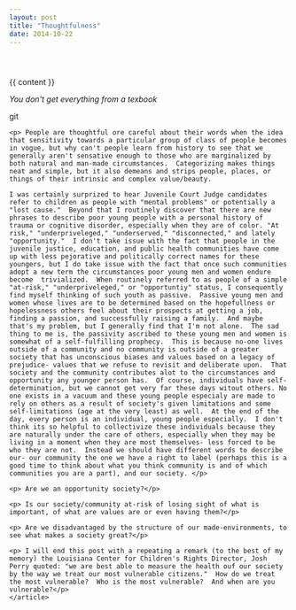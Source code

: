 ```yaml
---
layout: post
title: "Thoughtfulness"
date: 2014-10-22 
---
```

<div class="post">

  <header class="post-header"> 
   <p class="post-meta"></p>
  </header>

  <article class="post-content">
    {{ content }} <p><i>You don't get everything from a texbook </i></p>git
   

    
    <p> People are thoughtful ore careful about their words when the idea that sensitivity towards a particular group of class of people becomes in vogue, but why can't people learn from history to see that we generally aren't sensative enough to those who are marginalized by both natural and man-made circumstances.  Categorizing makes things neat and simple, but it also demeans and strips people, places, or things of their intrinsic and complex value/beauty.
    
    I was certainly surprized to hear Juvenile Court Judge candidates refer to children as people with "mental problems" or potentially a "lost cause."  Beyond that I routinely discover that there are new phrases to describe poor young people with a personal history of trauma or cognitive disorder, especially when they are of color. "At risk," "underpriveleged," "underserved," "disconnected," and lately "opportunity."  I don't take issue with the fact that people in the juvenile justice, education, and public health communities have come up with less pejorative and politically correct names for these youngers, but I do take issue with the fact that once such communities adopt a new term the circumstances poor young men and women endure become  trivialized.  When routinely referred to as people of a simple "at-risk," "underpriveleged," or "opportuntiy" status, I consequently find myself thinking of such youth as passive.  Passive young men and women whose lives are to be determined based on the hopefullness or hopelessness others feel about their prospects at getting a job, finding a passion, and successfully raising a family.  And maybe that's my problem, but I generally find that I'm not alone.  The sad thing to me is, the passivity ascribed to these young men and women is somewhat of a self-fulfilling prophecy.  This is because no-one lives outside of a community and no community is outside of a greater society that has unconscious biases and values based on a legacy of prejudice- values that we refuse to revisit and deliberate upon.  That society and the community contributes alot to the circumstances and opportunity any younger person has.  Of course, individuals have self-determination, but we cannot get very far these days witout others. No one exists in a vacuum and these young people especialy are made to rely on others as a result of society's given limitations and some self-limitations (age at the very least) as well.  At the end of the day, every person is an individual, young people especially.  I don't think its so helpful to collectivize these individuals because they are naturally under the care of others, especially when they may be living in a moment when they are most themselves- less forced to be who they are not.  Instead we should have different words to describe our- our community the one we have a right to label (perhaps this is a good time to think about what you think community is and of which communities you are a part), and our society. </p>
    
    <p> Are we an opportunity society?</p>
    
    <p> Is our society/community at-risk of losing sight of what is important, of what are values are or even having them?</p>
    
    <p> Are we disadvantaged by the structure of our made-environments, to see what makes a society great?</p>
    
    <p> I will end this post with a repeating a remark (to the best of my memory) the Louisiana Center for Children's Rights Director, Josh Perry quoted: "we are best able to measure the health ouf our society by the way we treat our most vulnerable citizens."  How do we treat the most vulnerable?  Who is the most vulnerable?  And when are you vulnerable?</p>
    </article>

</div>
